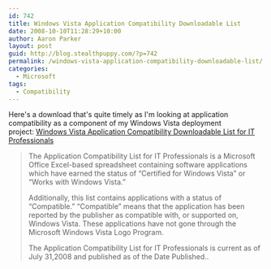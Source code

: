 ```yaml
---
id: 742
title: Windows Vista Application Compatibility Downloadable List
date: 2008-10-10T11:28:29+10:00
author: Aaron Parker
layout: post
guid: http://blog.stealthpuppy.com/?p=742
permalink: /windows-vista-application-compatibility-downloadable-list/
categories:
  - Microsoft
tags:
  - Compatibility
---
```

Here's a download that's quite timely as I'm looking at application compatibility as a component of my Windows Vista deployment project: [Windows Vista Application Compatibility Downloadable List for IT Professionals](http://www.microsoft.com/downloads/details.aspx?FamilyID=9df23606-7276-4ce2-8993-143e101ddbcd&DisplayLang=en)

> The Application Compatibility List for IT Professionals is a Microsoft Office Excel-based spreadsheet containing software applications which have earned the status of “Certified for Windows Vista” or “Works with Windows Vista.” 
> 
> Additionally, this list contains applications with a status of “Compatible.” &#8220;Compatible” means that the application has been reported by the publisher as compatible with, or supported on, Windows Vista. These applications have not gone through the Microsoft Windows Vista Logo Program. 
> 
> The Application Compatibility List for IT Professionals is current as of July 31,2008 and published as of the Date Published..